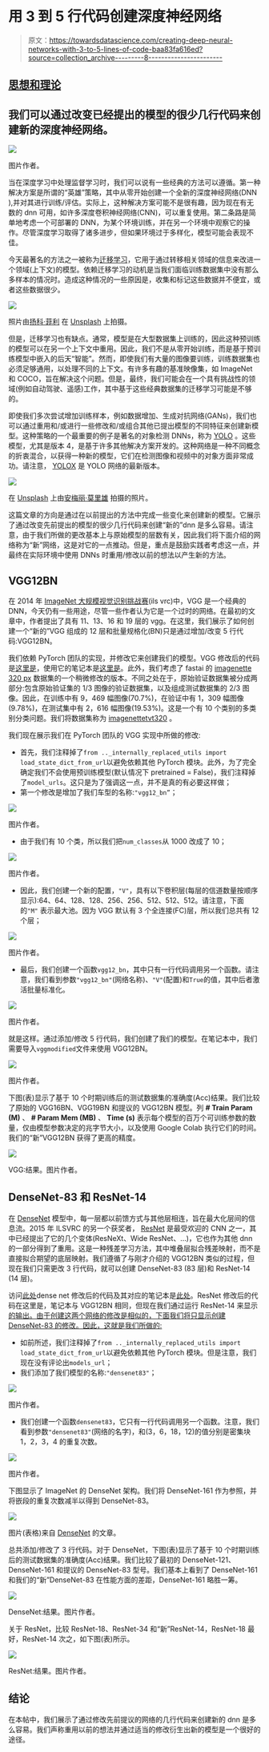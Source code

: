 # 用 3 到 5 行代码创建深度神经网络

> 原文：<https://towardsdatascience.com/creating-deep-neural-networks-with-3-to-5-lines-of-code-baa83fa616ed?source=collection_archive---------8----------------------->

## [思想和理论](https://towardsdatascience.com/tagged/thoughts-and-theory)

## 我们可以通过改变已经提出的模型的很少几行代码来创建新的深度神经网络。

![](img/f9770367e993f5b06d74b370bb8b0a46.png)

图片作者。

当在深度学习中处理监督学习时，我们可以说有一些经典的方法可以遵循。第一种解决方案是所谓的“英雄”策略，其中从零开始创建一个全新的深度神经网络(DNN ),并对其进行训练/评估。实际上，这种解决方案可能不是很有趣，因为现在有无数的 dnn 可用，如许多深度卷积神经网络(CNN)，可以重复使用。第二条路是简单地考虑一个可部署的 DNN，为某个环境训练，并在另一个环境中观察它的操作。尽管深度学习取得了诸多进步，但如果环境过于多样化，模型可能会表现不佳。

今天最著名的方法之一被称为[迁移学习](https://journalofbigdata.springeropen.com/articles/10.1186/s40537-016-0043-6)，它用于通过转移相关领域的信息来改进一个领域(上下文)的模型。依赖迁移学习的动机是当我们面临训练数据集中没有那么多样本的情况时。造成这种情况的一些原因是，收集和标记这些数据并不便宜，或者这些数据很少。

![](img/abb82335d5e747aa6f1f2b414fea9743.png)

照片由[扬科·菲利](https://unsplash.com/@itfeelslikefilm) 在 [Unsplash](https://unsplash.com/) 上拍摄。

但是，迁移学习也有缺点。通常，模型是在大型数据集上训练的，因此这种预训练的模型可以在另一个上下文中重用。因此，我们不是从零开始训练，而是基于预训练模型中嵌入的后天“智能”。然而，即使我们有大量的图像要训练，训练数据集也必须足够通用，以处理不同的上下文。有许多有趣的基准映像集，如 ImageNet 和 COCO，旨在解决这个问题。但是，最终，我们可能会在一个具有挑战性的领域(例如自动驾驶、遥感)工作，其中基于这些经典数据集的迁移学习可能是不够的。

即使我们多次尝试增加训练样本，例如数据增加、生成对抗网络(GANs)，我们也可以通过重用和/或进行一些修改和/或组合其他已提出模型的不同特征来创建新模型。这种策略的一个最重要的例子是著名的对象检测 DNNs，称为 [YOLO](https://colab.research.google.com/github/ultralytics/yolov5/blob/master/tutorial.ipynb) 。这些模型，尤其是版本 4，是基于许多其他解决方案开发的。这种网络是一种不同概念的折衷混合，以获得一种新的模型，它们在检测图像和视频中的对象方面非常成功。请注意， [YOLOX](https://medium.com/@tastekinalperenn/yolox-main-idea-behind-latest-yolo-algorithm-5f8aa930c33c) 是 YOLO 网络的最新版本。

![](img/2a14652a073d37eb10a8861fe7861dd8.png)

在 [Unsplash](https://unsplash.com/) 上由[安梅丽·莫里雄](https://unsplash.com/@amayli?utm_source=unsplash&utm_medium=referral&utm_content=creditCopyText) 拍摄的照片。

这篇文章的方向是通过在以前提出的方法中完成一些变化来创建新的模型。它展示了通过改变先前提出的模型的很少几行代码来创建“新的”dnn 是多么容易。请注意，由于我们所做的更改基本上与原始模型的层数有关，因此我们将下面介绍的网络称为“新”网络，这是对它的一点推动。但是，重点是鼓励实践者考虑这一点，并最终在实际环境中使用 DNNs 时重用/修改以前的想法以产生新的方法。

## **VGG12BN**

在 2014 年 [ImageNet 大规模视觉识别挑战赛](https://www.image-net.org/challenges/LSVRC/)(ils vrc)中，VGG 是一个经典的 DNN，今天仍有一些用途，尽管一些作者认为它是一个过时的网络。在最初的文章中，作者提出了具有 11、13、16 和 19 层的 vgg。在这里，我们展示了如何创建一个“新的”VGG 组成的 12 层和批量规格化(BN)只是通过增加/改变 5 行代码:VGG12BN。

我们依赖 PyTorch 团队的实现，并修改它来创建我们的模型。VGG 修改后的代码是[这里是](https://github.com/vsantjr/DeepLearningMadeEasy/blob/temp_23-09/vggmodified.py)，使用它的笔记本是[这里是](https://github.com/vsantjr/DeepLearningMadeEasy/blob/temp_23-09/PyTorch_VGG_ResNet_VGGout.ipynb)。此外，我们考虑了 fastai 的 [imagenette 320 px](https://github.com/fastai/imagenette) 数据集的一个稍微修改的版本。不同之处在于，原始验证数据集被分成两部分:包含原始验证集的 1/3 图像的验证数据集，以及组成测试数据集的 2/3 图像。因此，在训练中有 9，469 幅图像(70.7%)，在验证中有 1，309 幅图像(9.78%)，在测试集中有 2，616 幅图像(19.53%)。这是一个有 10 个类别的多类别分类问题。我们将数据集称为 [imagenettetvt320](https://www.kaggle.com/valdivinosantiago/imagenettetvt320) 。

我们现在展示我们在 PyTorch 团队的 VGG 实现中所做的修改:

*   首先，我们注释掉了`from .._internally_replaced_utils import load_state_dict_from_url`以避免依赖其他 PyTorch 模块。此外，为了完全确定我们不会使用预训练模型(默认情况下 pretrained = False)，我们注释掉了`model_urls`。这只是为了强调这一点，并不是真的有必要这样做；
*   第一个修改是增加了我们车型的名称:`"vgg12_bn”`；

![](img/76a9404879958c300b2b8d9074876f43.png)

图片作者。

*   由于我们有 10 个类，所以我们把`num_classes`从 1000 改成了 10；

![](img/11a40b6e806f1eeaab9ee2e100907104.png)

图片作者。

*   因此，我们创建一个新的配置，`"V"`，具有以下卷积层(每层的信道数量按顺序显示):64、64、128、128、256、256、512、512、512。请注意，下面的`"M"` 表示最大池。因为 VGG 默认有 3 个全连接(FC)层，所以我们总共有 12 个层；

![](img/60356e1cf0a08fbec82e44257bdb3b33.png)

图片作者。

*   最后，我们创建一个函数`vgg12_bn`，其中只有一行代码调用另一个函数。请注意，我们看到参数`"vgg12_bn"`(网络名称)、`"V"`(配置)和`True`的值，其中后者激活批量标准化。

![](img/8cbd05e59c3e96746d959e7856da1a86.png)

图片作者。

就是这样。通过添加/修改 5 行代码，我们创建了我们的模型。在笔记本中，我们需要导入`vggmodified`文件来使用 VGG12BN。

![](img/1198beaaab723bdf4cfdbfa24c8c8209.png)

图片作者。

下图(表)显示了基于 10 个时期训练后的测试数据集的准确度(Acc)结果。我们比较了原始的 VGG16BN、VGG19BN 和提议的 VGG12BN 模型。列 **# Train Param (M)** 、 **# Param Mem (MB)** 、 **Time (s)** 表示每个模型的百万个可训练参数的数量，仅由模型参数决定的兆字节大小，以及使用 Google Colab 执行它们的时间。我们的“新”VGG12BN 获得了更高的精度。

![](img/0006526f786cfa239215f0644752773a.png)

VGG:结果。图片作者。

## DenseNet-83 和 ResNet-14

在 [DenseNet](https://arxiv.org/abs/1608.06993) 模型中，每一层都以前馈方式与其他层相连，旨在最大化层间的信息流。2015 年 ILSVRC 的另一个获奖者， [ResNet](https://arxiv.org/abs/1512.03385) 是最受欢迎的 CNN 之一，其中已经提出了它的几个变体(ResNeXt、Wide ResNet、…)，它也作为其他 dnn 的一部分得到了重用。这是一种残差学习方法，其中堆叠层拟合残差映射，而不是直接拟合期望的底层映射。我们遵循了与刚才介绍的 VGG12BN 类似的过程，但现在我们只需更改 3 行代码，就可以创建 DenseNet-83 (83 层)和 ResNet-14 (14 层)。

访问[此处](https://github.com/vsantjr/DeepLearningMadeEasy/blob/temp_23-09/densenetmodified.py)dense net 修改后的代码及其对应的笔记本是[此处](https://github.com/vsantjr/DeepLearningMadeEasy/blob/temp_23-09/PyTorch_DenseNet.ipynb)。ResNet 修改后的代码在这里是，笔记本与 VGG12BN 相同，但现在我们通过运行 ResNet-14 来显示[的输出。由于创建这两个网络的修改是相似的，下面我们将只显示创建 DenseNet-83 的修改。因此，这就是我们所做的:](https://github.com/vsantjr/DeepLearningMadeEasy/blob/temp_23-09/PyTorch_VGG_ResNet_ResNetout.ipynb)

*   如前所述，我们注释掉了`from .._internally_replaced_utils import load_state_dict_from_url`以避免依赖其他 PyTorch 模块。但是注意，我们现在没有评论出`models_url`；
*   我们添加了我们模型的名称:`"densenet83"`；

![](img/3413af25551a93dd31a0b48f1fadc307.png)

图片作者。

*   我们创建一个函数`densenet83`，它只有一行代码调用另一个函数。注意，我们看到参数`"densenet83"`(网络的名字)，和(3，6，18，12)的值分别是密集块 1，2，3，4 的重复次数。

![](img/4e2cff83a15ba2153cdaf512be964cad.png)

图片作者。

下图显示了 ImageNet 的 DenseNet 架构。我们将 DenseNet-161 作为参照，并将嵌段的重复次数减半以得到 DenseNet-83。

![](img/70a0a240726a19b4c5966402163ea883.png)

图片(表格)来自 [DenseNet](https://arxiv.org/abs/1608.06993) 的文章。

总共添加/修改了 3 行代码。对于 DenseNet，下图(表)显示了基于 10 个时期训练后的测试数据集的准确度(Acc)结果。我们比较了最初的 DenseNet-121、DenseNet-161 和提议的 DenseNet-83 型号。我们基本上看到了 DenseNet-161 和我们的“新”DenseNet-83 在性能方面的差距，DenseNet-161 略胜一筹。

![](img/1a10339f4a30fe95a9e58ec0d38be2b2.png)

DenseNet:结果。图片作者。

关于 ResNet，比较 ResNet-18、ResNet-34 和“新”ResNet-14，ResNet-18 最好，ResNet-14 次之，如下图(表)所示。

![](img/686a058c32b2e0ca9ca6f7fdb9ef45e3.png)

ResNet:结果。图片作者。

## **结论**

在本帖中，我们展示了通过修改先前提议的网络的几行代码来创建新的 dnn 是多么容易。我们声称重用以前的想法并通过适当的修改衍生出新的模型是一个很好的途径。